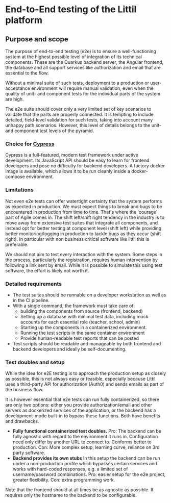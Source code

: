 # End-to-End testing of the Littil platform

## Purpose and scope
The purpose of end-to-end testing (e2e) is to ensure a well-functioning system at the highest possible level of integration 
of its technical components. These are the Quarkus backend server, the Angular frontend, the database and all support services like authorization and email that are essential to the flow.

Without a minimal suite of such tests, deployment to a production or user-acceptance environment will require manual validation, even when the quality of unit- and component tests for the individual parts of the system are high.

The e2e suite should cover only a very limited set of key scenarios to validate that the parts are properly connected. It is tempting to include detailed, field-level validation for such tests, taking into account many unhappy path scenarios. However, this level of details belongs to the unit- and component test levels of the pyramid.

### Choice for [Cypress](https://cypress.io)
Cypress is a full-featured, modern test framework under active development. Its JavaScript API should be easy to learn for frontend developers and pose no difficulty for backend developers.
A factory docker image is available, which allows it to be run cleanly inside a docker-compose environment.

### Limitations 
Not even e2e tests can offer watertight certainty that the system performs as expected in production. We must expect things to break and bugs to be encountered in production from time to time. That's where the 'courage' part of Agile comes in. The shift left/shift right tendency in the industry is to move away from extensive test suites that integrate all components, and instead opt for better testing at component level (shift left) while providing better monitoring/logging in production to tackle bugs as they occur (shift right). In particular with non business critical software like littil this is preferable.

We should not aim to test every interaction with the system. Some steps in the process, particularly the registration, requires human intervention by following a link sent by email. While it is possible to simulate this using test software, the effort is likely not worth it.

### Detailed requirements

* The test suites should be runnable on a developer workstation as well as in the CI pipeline.
* With a single command, the framework must take care of:
  * building the components from source (frontend, backend)
  * Setting up a database with minimal test data, including mock accounts for each essential role (teacher, school, admin)
  * Starting up the components in a containerized environment.
  * Running the test scripts in the same container environment 
  * Provide human-readable test reports that can be posted  
* Test scripts should be readable and manageable by both frontend and backend developers and ideally be self-documenting.

### Test doubles and setup
While the idea for e2E testing is to approach the production setup as closely as possible, this is not always easy or feasible, especially because Littil uses a third-party API for authorization (Auth0) and sends emails as part of the business flow.

It is however essential that e2e tests can run fully containerized, so there are only two options: either you provide authorization/email and other servers as dockerized services of the application, or the backend has a development-mode built-in to bypass these functions. Both have benefits and drawbacks.
* __Fully functional containerized test doubles.__  Pro: The backend can be fully agnostic with regard to the environment it runs in. Configuration need only differ by another URL to connect to. Conforms better to production. Con: More complex setup, learning curve, reliance on 3rd party software.
* __Backend provides its own stubs__ In this setup the backend can be run under a non-production profile which bypasses certain services and works with hard-coded responses, e.g. a limited set of username/password combinations. Pro: easier setup for the e2e project, greater flexibility. Con: extra programming work.

Note that the frontend should at all times be as agnostic as possible. It requires only the hostname to the backend to be configurable. 
